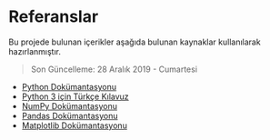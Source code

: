# Referanslar

Bu projede bulunan içerikler aşağıda bulunan kaynaklar kullanılarak hazırlanmıştır.

> Son Güncelleme: 28 Aralık 2019 - Cumartesi

- <a href="https://www.python.org/doc/?ref=pratik-yapay-zeka-github" target="_blank">Python Dokümantasyonu</a>
- <a href="https://belgeler.yazbel.com/python-istihza/?ref=pratik-yapay-zeka-github" target="_blank">Python 3 için Türkçe Kılavuz</a>
- <a href="https://numpy.org/" target="_blank">NumPy Dokümantasyonu</a>
- <a href="https://pandas.pydata.org/" target="_blank">Pandas Dokümantasyonu</a>
- <a href="https://matplotlib.org/users/installing.html" target="_blank">Matplotlib Dokümantasyonu</a>